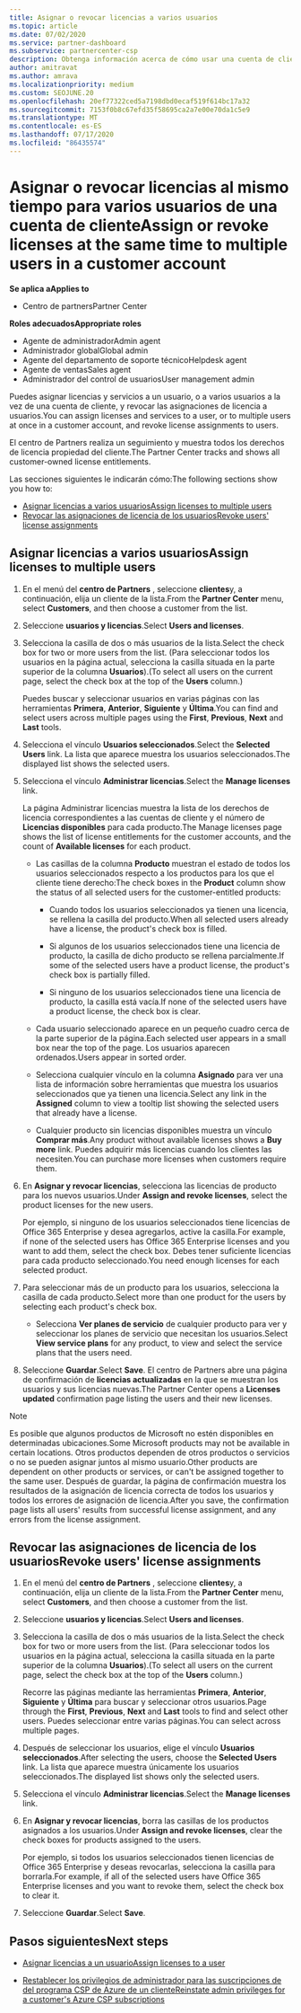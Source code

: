 ```yaml
---
title: Asignar o revocar licencias a varios usuarios
ms.topic: article
ms.date: 07/02/2020
ms.service: partner-dashboard
ms.subservice: partnercenter-csp
description: Obtenga información acerca de cómo usar una cuenta de cliente para asignar o revocar licencias y servicios a un usuario o a varios usuarios a la vez.
author: amitravat
ms.author: amrava
ms.localizationpriority: medium
ms.custom: SEOJUNE.20
ms.openlocfilehash: 20ef77322ced5a7198dbd0ecaf519f614bc17a32
ms.sourcegitcommit: 7153f0b8c67efd35f58695ca2a7e00e70da1c5e9
ms.translationtype: MT
ms.contentlocale: es-ES
ms.lasthandoff: 07/17/2020
ms.locfileid: "86435574"
---
```

# <a name="assign-or-revoke-licenses-at-the-same-time-to-multiple-users-in-a-customer-account"></a><span data-ttu-id="5c5cb-103">Asignar o revocar licencias al mismo tiempo para varios usuarios de una cuenta de cliente</span><span class="sxs-lookup"><span data-stu-id="5c5cb-103">Assign or revoke licenses at the same time to multiple users in a customer account</span></span>

<span data-ttu-id="5c5cb-104">**Se aplica a**</span><span class="sxs-lookup"><span data-stu-id="5c5cb-104">**Applies to**</span></span>

- <span data-ttu-id="5c5cb-105">Centro de partners</span><span class="sxs-lookup"><span data-stu-id="5c5cb-105">Partner Center</span></span>

<span data-ttu-id="5c5cb-106">**Roles adecuados**</span><span class="sxs-lookup"><span data-stu-id="5c5cb-106">**Appropriate roles**</span></span>

- <span data-ttu-id="5c5cb-107">Agente de administrador</span><span class="sxs-lookup"><span data-stu-id="5c5cb-107">Admin agent</span></span>
- <span data-ttu-id="5c5cb-108">Administrador global</span><span class="sxs-lookup"><span data-stu-id="5c5cb-108">Global admin</span></span>
- <span data-ttu-id="5c5cb-109">Agente del departamento de soporte técnico</span><span class="sxs-lookup"><span data-stu-id="5c5cb-109">Helpdesk agent</span></span>
- <span data-ttu-id="5c5cb-110">Agente de ventas</span><span class="sxs-lookup"><span data-stu-id="5c5cb-110">Sales agent</span></span>
- <span data-ttu-id="5c5cb-111">Administrador del control de usuarios</span><span class="sxs-lookup"><span data-stu-id="5c5cb-111">User management admin</span></span>

<span data-ttu-id="5c5cb-112">Puedes asignar licencias y servicios a un usuario, o a varios usuarios a la vez de una cuenta de cliente, y revocar las asignaciones de licencia a usuarios.</span><span class="sxs-lookup"><span data-stu-id="5c5cb-112">You can assign licenses and services to a user, or to multiple users at once in a customer account, and revoke license assignments to users.</span></span>

<span data-ttu-id="5c5cb-113">El centro de Partners realiza un seguimiento y muestra todos los derechos de licencia propiedad del cliente.</span><span class="sxs-lookup"><span data-stu-id="5c5cb-113">The Partner Center tracks and shows all customer-owned license entitlements.</span></span>

<span data-ttu-id="5c5cb-114">Las secciones siguientes le indicarán cómo:</span><span class="sxs-lookup"><span data-stu-id="5c5cb-114">The following sections show you how to:</span></span>
- [<span data-ttu-id="5c5cb-115">Asignar licencias a varios usuarios</span><span class="sxs-lookup"><span data-stu-id="5c5cb-115">Assign licenses to multiple users</span></span>](#assign-licenses-to-groups)
- [<span data-ttu-id="5c5cb-116">Revocar las asignaciones de licencia de los usuarios</span><span class="sxs-lookup"><span data-stu-id="5c5cb-116">Revoke users' license assignments</span></span>](#revoking-licenses)

<a href="" id="assign-licenses-to-groups"></a>
## <a name="assign-licenses-to-multiple-users"></a><span data-ttu-id="5c5cb-117">Asignar licencias a varios usuarios</span><span class="sxs-lookup"><span data-stu-id="5c5cb-117">Assign licenses to multiple users</span></span>

1. <span data-ttu-id="5c5cb-118">En el menú del **centro de Partners** , seleccione **clientes**y, a continuación, elija un cliente de la lista.</span><span class="sxs-lookup"><span data-stu-id="5c5cb-118">From the **Partner Center** menu, select **Customers**, and then choose a customer from the list.</span></span>

2. <span data-ttu-id="5c5cb-119">Seleccione **usuarios y licencias**.</span><span class="sxs-lookup"><span data-stu-id="5c5cb-119">Select **Users and licenses**.</span></span>

3. <span data-ttu-id="5c5cb-120">Selecciona la casilla de dos o más usuarios de la lista.</span><span class="sxs-lookup"><span data-stu-id="5c5cb-120">Select the check box for two or more users from the list.</span></span> <span data-ttu-id="5c5cb-121">(Para seleccionar todos los usuarios en la página actual, selecciona la casilla situada en la parte superior de la columna **Usuarios**).</span><span class="sxs-lookup"><span data-stu-id="5c5cb-121">(To select all users on the current page, select the check box at the top of the **Users** column.)</span></span>

    <span data-ttu-id="5c5cb-122">Puedes buscar y seleccionar usuarios en varias páginas con las herramientas **Primera**, **Anterior**, **Siguiente** y **Última**.</span><span class="sxs-lookup"><span data-stu-id="5c5cb-122">You can find and select users across multiple pages using the **First**, **Previous**, **Next** and **Last** tools.</span></span>

4. <span data-ttu-id="5c5cb-123">Selecciona el vínculo **Usuarios seleccionados**.</span><span class="sxs-lookup"><span data-stu-id="5c5cb-123">Select the **Selected Users** link.</span></span> <span data-ttu-id="5c5cb-124">La lista que aparece muestra los usuarios seleccionados.</span><span class="sxs-lookup"><span data-stu-id="5c5cb-124">The displayed list shows the selected users.</span></span>

5. <span data-ttu-id="5c5cb-125">Selecciona el vínculo **Administrar licencias**.</span><span class="sxs-lookup"><span data-stu-id="5c5cb-125">Select the **Manage licenses** link.</span></span>

    <span data-ttu-id="5c5cb-126">La página Administrar licencias muestra la lista de los derechos de licencia correspondientes a las cuentas de cliente y el número de **Licencias disponibles** para cada producto.</span><span class="sxs-lookup"><span data-stu-id="5c5cb-126">The Manage licenses page shows the list of license entitlements for the customer accounts, and the count of **Available licenses** for each product.</span></span>

    - <span data-ttu-id="5c5cb-127">Las casillas de la columna **Producto** muestran el estado de todos los usuarios seleccionados respecto a los productos para los que el cliente tiene derecho:</span><span class="sxs-lookup"><span data-stu-id="5c5cb-127">The check boxes in the **Product** column show the status of all selected users for the customer-entitled products:</span></span>

       - <span data-ttu-id="5c5cb-128">Cuando todos los usuarios seleccionados ya tienen una licencia, se rellena la casilla del producto.</span><span class="sxs-lookup"><span data-stu-id="5c5cb-128">When all selected users already have a license, the product's check box is filled.</span></span>

       - <span data-ttu-id="5c5cb-129">Si algunos de los usuarios seleccionados tiene una licencia de producto, la casilla de dicho producto se rellena parcialmente.</span><span class="sxs-lookup"><span data-stu-id="5c5cb-129">If some of the selected users have a product license, the product's check box is partially filled.</span></span>

       - <span data-ttu-id="5c5cb-130">Si ninguno de los usuarios seleccionados tiene una licencia de producto, la casilla está vacía.</span><span class="sxs-lookup"><span data-stu-id="5c5cb-130">If none of the selected users have a product license, the check box is clear.</span></span>

    - <span data-ttu-id="5c5cb-131">Cada usuario seleccionado aparece en un pequeño cuadro cerca de la parte superior de la página.</span><span class="sxs-lookup"><span data-stu-id="5c5cb-131">Each selected user appears in a small box near the top of the page.</span></span> <span data-ttu-id="5c5cb-132">Los usuarios aparecen ordenados.</span><span class="sxs-lookup"><span data-stu-id="5c5cb-132">Users appear in sorted order.</span></span>

    - <span data-ttu-id="5c5cb-133">Selecciona cualquier vínculo en la columna **Asignado** para ver una lista de información sobre herramientas que muestra los usuarios seleccionados que ya tienen una licencia.</span><span class="sxs-lookup"><span data-stu-id="5c5cb-133">Select any link in the **Assigned** column to view a tooltip list showing the selected users that already have a license.</span></span>

    - <span data-ttu-id="5c5cb-134">Cualquier producto sin licencias disponibles muestra un vínculo **Comprar más**.</span><span class="sxs-lookup"><span data-stu-id="5c5cb-134">Any product without available licenses shows a **Buy more** link.</span></span> <span data-ttu-id="5c5cb-135">Puedes adquirir más licencias cuando los clientes las necesiten.</span><span class="sxs-lookup"><span data-stu-id="5c5cb-135">You can purchase more licenses when customers require them.</span></span>

6. <span data-ttu-id="5c5cb-136">En **Asignar y revocar licencias**, selecciona las licencias de producto para los nuevos usuarios.</span><span class="sxs-lookup"><span data-stu-id="5c5cb-136">Under **Assign and revoke licenses**, select the product licenses for the new users.</span></span> 

   <span data-ttu-id="5c5cb-137">Por ejemplo, si ninguno de los usuarios seleccionados tiene licencias de Office 365 Enterprise y desea agregarlos, active la casilla.</span><span class="sxs-lookup"><span data-stu-id="5c5cb-137">For example, if none of the selected users has Office 365 Enterprise licenses and you want to add them, select the check box.</span></span> <span data-ttu-id="5c5cb-138">Debes tener suficiente licencias para cada producto seleccionado.</span><span class="sxs-lookup"><span data-stu-id="5c5cb-138">You need enough licenses for each selected product.</span></span>

7. <span data-ttu-id="5c5cb-139">Para seleccionar más de un producto para los usuarios, selecciona la casilla de cada producto.</span><span class="sxs-lookup"><span data-stu-id="5c5cb-139">Select more than one product for the users by selecting each product's check box.</span></span>
    -   <span data-ttu-id="5c5cb-140">Selecciona **Ver planes de servicio** de cualquier producto para ver y seleccionar los planes de servicio que necesitan los usuarios.</span><span class="sxs-lookup"><span data-stu-id="5c5cb-140">Select **View service plans** for any product, to view and select the service plans that the users need.</span></span>

8. <span data-ttu-id="5c5cb-141">Seleccione **Guardar**.</span><span class="sxs-lookup"><span data-stu-id="5c5cb-141">Select **Save**.</span></span> <span data-ttu-id="5c5cb-142">El centro de Partners abre una página de confirmación de **licencias actualizadas** en la que se muestran los usuarios y sus licencias nuevas.</span><span class="sxs-lookup"><span data-stu-id="5c5cb-142">The Partner Center opens a **Licenses updated** confirmation page listing the users and their new licenses.</span></span>

>[!NOTE]
><span data-ttu-id="5c5cb-143">Es posible que algunos productos de Microsoft no estén disponibles en determinadas ubicaciones.</span><span class="sxs-lookup"><span data-stu-id="5c5cb-143">Some Microsoft products may not be available in certain locations.</span></span> <span data-ttu-id="5c5cb-144">Otros productos dependen de otros productos o servicios o no se pueden asignar juntos al mismo usuario.</span><span class="sxs-lookup"><span data-stu-id="5c5cb-144">Other products are dependent on other products or services, or can't be assigned together to the same user.</span></span> <span data-ttu-id="5c5cb-145">Después de guardar, la página de confirmación muestra los resultados de la asignación de licencia correcta de todos los usuarios y todos los errores de asignación de licencia.</span><span class="sxs-lookup"><span data-stu-id="5c5cb-145">After you save, the confirmation page lists all users' results from successful license assignment, and any errors from the license assignment.</span></span>

<a href="" id="revoking-licenses"></a>
## <a name="revoke-users-license-assignments"></a><span data-ttu-id="5c5cb-146">Revocar las asignaciones de licencia de los usuarios</span><span class="sxs-lookup"><span data-stu-id="5c5cb-146">Revoke users' license assignments</span></span>

1. <span data-ttu-id="5c5cb-147">En el menú del **centro de Partners** , seleccione **clientes**y, a continuación, elija un cliente de la lista.</span><span class="sxs-lookup"><span data-stu-id="5c5cb-147">From the **Partner Center** menu, select **Customers**, and then choose a customer from the list.</span></span>

2. <span data-ttu-id="5c5cb-148">Seleccione **usuarios y licencias**.</span><span class="sxs-lookup"><span data-stu-id="5c5cb-148">Select **Users and licenses**.</span></span>

3. <span data-ttu-id="5c5cb-149">Selecciona la casilla de dos o más usuarios de la lista.</span><span class="sxs-lookup"><span data-stu-id="5c5cb-149">Select the check box for two or more users from the list.</span></span> <span data-ttu-id="5c5cb-150">(Para seleccionar todos los usuarios en la página actual, selecciona la casilla situada en la parte superior de la columna **Usuarios**).</span><span class="sxs-lookup"><span data-stu-id="5c5cb-150">(To select all users on the current page, select the check box at the top of the **Users** column.)</span></span>

    <span data-ttu-id="5c5cb-151">Recorre las páginas mediante las herramientas **Primera**, **Anterior**, **Siguiente** y **Última** para buscar y seleccionar otros usuarios.</span><span class="sxs-lookup"><span data-stu-id="5c5cb-151">Page through the **First**, **Previous**, **Next** and **Last** tools to find and select other users.</span></span> <span data-ttu-id="5c5cb-152">Puedes seleccionar entre varias páginas.</span><span class="sxs-lookup"><span data-stu-id="5c5cb-152">You can select across multiple pages.</span></span>

4. <span data-ttu-id="5c5cb-153">Después de seleccionar los usuarios, elige el vínculo **Usuarios seleccionados**.</span><span class="sxs-lookup"><span data-stu-id="5c5cb-153">After selecting the users, choose the **Selected Users** link.</span></span> <span data-ttu-id="5c5cb-154">La lista que aparece muestra únicamente los usuarios seleccionados.</span><span class="sxs-lookup"><span data-stu-id="5c5cb-154">The displayed list shows only the selected users.</span></span>

5. <span data-ttu-id="5c5cb-155">Selecciona el vínculo **Administrar licencias**.</span><span class="sxs-lookup"><span data-stu-id="5c5cb-155">Select the **Manage licenses** link.</span></span>

6. <span data-ttu-id="5c5cb-156">En **Asignar y revocar licencias**, borra las casillas de los productos asignados a los usuarios.</span><span class="sxs-lookup"><span data-stu-id="5c5cb-156">Under **Assign and revoke licenses**, clear the check boxes for products assigned to the users.</span></span>

   <span data-ttu-id="5c5cb-157">Por ejemplo, si todos los usuarios seleccionados tienen licencias de Office 365 Enterprise y deseas revocarlas, selecciona la casilla para borrarla.</span><span class="sxs-lookup"><span data-stu-id="5c5cb-157">For example, if all of the selected users have Office 365 Enterprise licenses and you want to revoke them, select the check box to clear it.</span></span>

7. <span data-ttu-id="5c5cb-158">Seleccione **Guardar**.</span><span class="sxs-lookup"><span data-stu-id="5c5cb-158">Select **Save**.</span></span>

## <a name="next-steps"></a><span data-ttu-id="5c5cb-159">Pasos siguientes</span><span class="sxs-lookup"><span data-stu-id="5c5cb-159">Next steps</span></span>

- [<span data-ttu-id="5c5cb-160">Asignar licencias a un usuario</span><span class="sxs-lookup"><span data-stu-id="5c5cb-160">Assign licenses to a user</span></span>](assign-licenses-to-users.md)

- [<span data-ttu-id="5c5cb-161">Restablecer los privilegios de administrador para las suscripciones de del programa CSP de Azure de un cliente</span><span class="sxs-lookup"><span data-stu-id="5c5cb-161">Reinstate admin privileges for a customer's Azure CSP subscriptions</span></span>](revoke-reinstate-csp.md)